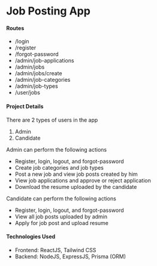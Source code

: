# Job Posting App

#### Routes
- /login
- /register
- /forgot-password
- /admin/job-applications
- /admin/jobs
- /admin/jobs/create
- /admin/job-categories
- /admin/job-types
- /user/jobs

#### Project Details
There are 2 types of users in the app
1. Admin 
2. Candidate

Admin can perform the following actions
- Register, login, logout, and forgot-password
- Create job categories and job types
- Post a new job and view job posts created by him
- View job applications and approve or reject application
- Download the resume uploaded by the candidate

Candidate can perform the following actions
- Register, login, logout, and forgot-password
- View all job posts uploaded by admin
- Apply for job post and upload resume

#### Technologies Used
- Frontend: ReactJS, Tailwind CSS
- Backend: NodeJS, ExpressJS, Prisma (ORM)